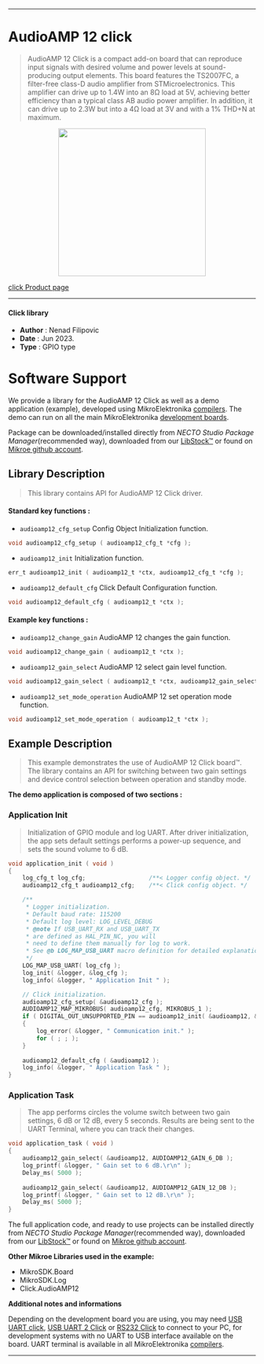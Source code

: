 
---
# AudioAMP 12 click

> AudioAMP 12 Click is a compact add-on board that can reproduce input signals with desired volume and 
> power levels at sound-producing output elements. This board features the TS2007FC, 
> a filter-free class-D audio amplifier from STMicroelectronics. 
> This amplifier can drive up to 1.4W into an 8Ω load at 5V, achieving better efficiency 
> than a typical class AB audio power amplifier. In addition, it can drive up to 2.3W 
> but into a 4Ω load at 3V and with a 1% THD+N at maximum. 

<p align="center">
  <img src="https://download.mikroe.com/images/click_for_ide/audioamp12_click.png" height=300px>
</p>

[click Product page](https://www.mikroe.com/audioamp-12-click)

---


#### Click library

- **Author**        : Nenad Filipovic
- **Date**          : Jun 2023.
- **Type**          : GPIO type


# Software Support

We provide a library for the AudioAMP 12 Click
as well as a demo application (example), developed using MikroElektronika
[compilers](https://www.mikroe.com/necto-studio).
The demo can run on all the main MikroElektronika [development boards](https://www.mikroe.com/development-boards).

Package can be downloaded/installed directly from *NECTO Studio Package Manager*(recommended way), downloaded from our [LibStock&trade;](https://libstock.mikroe.com) or found on [Mikroe github account](https://github.com/MikroElektronika/mikrosdk_click_v2/tree/master/clicks).

## Library Description

> This library contains API for AudioAMP 12 Click driver.

#### Standard key functions :

- `audioamp12_cfg_setup` Config Object Initialization function.
```c
void audioamp12_cfg_setup ( audioamp12_cfg_t *cfg );
```

- `audioamp12_init` Initialization function.
```c
err_t audioamp12_init ( audioamp12_t *ctx, audioamp12_cfg_t *cfg );
```

- `audioamp12_default_cfg` Click Default Configuration function.
```c
void audioamp12_default_cfg ( audioamp12_t *ctx );
```

#### Example key functions :

- `audioamp12_change_gain`  AudioAMP 12 changes the gain function.
```c
void audioamp12_change_gain ( audioamp12_t *ctx );
```

- `audioamp12_gain_select` AudioAMP 12 select gain level function.
```c
void audioamp12_gain_select ( audioamp12_t *ctx, audioamp12_gain_select_t sel_gain );
```

- `audioamp12_set_mode_operation` AudioAMP 12 set operation mode function.
```c
void audioamp12_set_mode_operation ( audioamp12_t *ctx );
```

## Example Description

> This example demonstrates the use of AudioAMP 12 Click board™. 
> The library contains an API for switching between two gain settings 
> and device control selection between operation and standby mode.

**The demo application is composed of two sections :**

### Application Init

> Initialization of GPIO module and log UART. After driver initialization, 
> the app sets default settings performs a power-up sequence, and sets the sound volume to 6 dB.

```c
void application_init ( void ) 
{
    log_cfg_t log_cfg;                  /**< Logger config object. */
    audioamp12_cfg_t audioamp12_cfg;    /**< Click config object. */

    /** 
     * Logger initialization.
     * Default baud rate: 115200
     * Default log level: LOG_LEVEL_DEBUG
     * @note If USB_UART_RX and USB_UART_TX 
     * are defined as HAL_PIN_NC, you will 
     * need to define them manually for log to work. 
     * See @b LOG_MAP_USB_UART macro definition for detailed explanation.
     */
    LOG_MAP_USB_UART( log_cfg );
    log_init( &logger, &log_cfg );
    log_info( &logger, " Application Init " );

    // Click initialization.
    audioamp12_cfg_setup( &audioamp12_cfg );
    AUDIOAMP12_MAP_MIKROBUS( audioamp12_cfg, MIKROBUS_1 );
    if ( DIGITAL_OUT_UNSUPPORTED_PIN == audioamp12_init( &audioamp12, &audioamp12_cfg ) ) 
    {
        log_error( &logger, " Communication init." );
        for ( ; ; );
    }
    
    audioamp12_default_cfg ( &audioamp12 );
    log_info( &logger, " Application Task " );
}
```

### Application Task

> The app performs circles the volume switch between two gain settings, 
> 6 dB or 12 dB, every 5 seconds. 
> Results are being sent to the UART Terminal, where you can track their changes.

```c
void application_task ( void ) 
{
    audioamp12_gain_select( &audioamp12, AUDIOAMP12_GAIN_6_DB );
    log_printf( &logger, " Gain set to 6 dB.\r\n" );
    Delay_ms( 5000 );
    
    audioamp12_gain_select( &audioamp12, AUDIOAMP12_GAIN_12_DB );
    log_printf( &logger, " Gain set to 12 dB.\r\n" );
    Delay_ms( 5000 );
}
```

The full application code, and ready to use projects can be installed directly from *NECTO Studio Package Manager*(recommended way), downloaded from our [LibStock&trade;](https://libstock.mikroe.com) or found on [Mikroe github account](https://github.com/MikroElektronika/mikrosdk_click_v2/tree/master/clicks).

**Other Mikroe Libraries used in the example:**

- MikroSDK.Board
- MikroSDK.Log
- Click.AudioAMP12

**Additional notes and informations**

Depending on the development board you are using, you may need
[USB UART click](https://www.mikroe.com/usb-uart-click),
[USB UART 2 Click](https://www.mikroe.com/usb-uart-2-click) or
[RS232 Click](https://www.mikroe.com/rs232-click) to connect to your PC, for
development systems with no UART to USB interface available on the board. UART
terminal is available in all MikroElektronika
[compilers](https://shop.mikroe.com/compilers).

---
